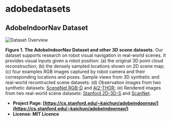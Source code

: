 # adobedatasets


## AdobeIndoorNav Dataset

![Dataset Overview](https://github.com/daerduoCarey/AdobeIndoorNav/blob/master/images/dataset_overview.png)

**Figure 1. The AdobeIndoorNav Dataset and other 3D scene datasets.** Our dataset supports research on robot visual navigation in real-world scenes. It provides visual inputs given a robot position: (a) the original 3D point cloud reconstruction; (b) the densely sampled locations shown on 2D scene map; (c) four examples RGB images captured by robot camera and their corresponding locations and poses. Sample views from 3D synthetic and real-world recontructed scene datasets: (d) Observation images from two synthetic datasets: [SceneNet RGB-D](https://robotvault.bitbucket.io/scenenet-rgbd.html) and [AI2-THOR](http://ai2thor.allenai.org/); (e) Rendered images from two real-world scene datasets: [Stanford 2D-3D-S](http://buildingparser.stanford.edu/) and [ScanNet](http://www.scan-net.org/).

- __Project Page: [https://cs.stanford.edu/~kaichun/adobeindoornav/](https://cs.stanford.edu/~kaichun/adobeindoornav/)__
- __License: MIT Licence__

